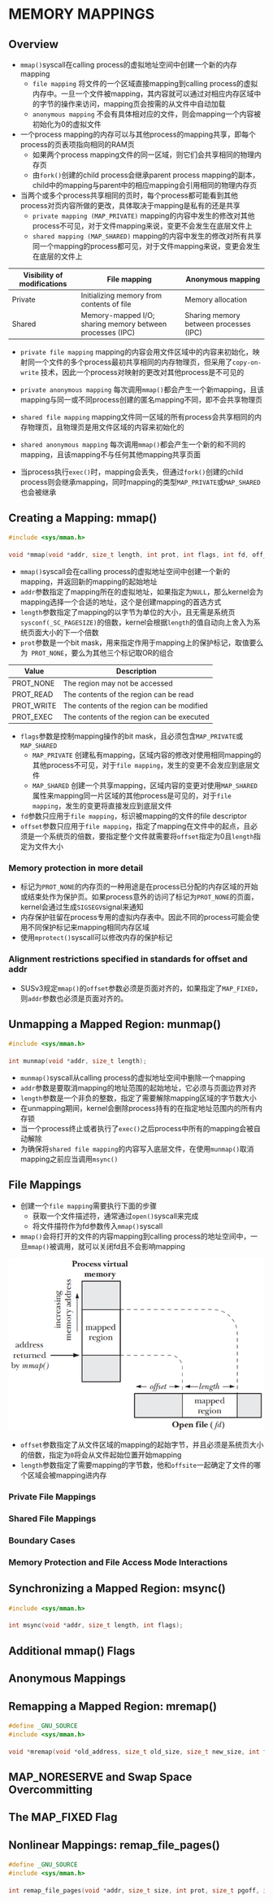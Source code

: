 # MEMORY MAPPINGS

## Overview

- `mmap()`syscall在calling process的虚拟地址空间中创建一个新的内存mapping
	- `file mapping` 将文件的一个区域直接mapping到calling
	  process的虚拟内存中。一旦一个文件被mapping，其内容就可以通过对相应内存区域中的字节的操作来访问，mapping页会按需的从文件中自动加载
	- `anonymous mapping` 不会有具体相对应的文件，则会mapping一个内容被初始化为0的虚拟文件
- 一个process mapping的内存可以与其他process的mapping共享，即每个process的页表项指向相同的RAM页
	- 如果两个process mapping文件的同一区域，则它们会共享相同的物理内存页
	- 由`fork()`创建的child process会继承parent process mapping的副本，child中的mapping与parent中的相应mapping会引用相同的物理内存页
- 当两个或多个process共享相同的页时，每个process都可能看到其他process对页内容所做的更改，具体取决于mapping是私有的还是共享
	- `private mapping (MAP_PRIVATE)` mapping的内容中发生的修改对其他process不可见，对于文件mapping来说，变更不会发生在底层文件上
	- `shared mapping (MAP_SHARED)` mapping的内容中发生的修改对所有共享同一个mapping的process都可见，对于文件mapping来说，变更会发生在底层的文件上

| Visibility of modifications | File mapping                                               | Anonymous mapping                      |
|-----------------------------|------------------------------------------------------------|----------------------------------------|
| Private                     | Initializing memory from contents of file                  | Memory allocation                      |
| Shared                      | Memory-mapped I/O; sharing memory between processes (IPC)  | Sharing memory between processes (IPC) |

- `private file mapping` mapping的内容会用文件区域中的内容来初始化，映射同一个文件的多个process最初共享相同的内存物理页，但采用了`copy-on-write`
  技术，因此一个process对映射的更改对其他process是不可见的
- `private anonymous mapping` 每次调用`mmap()`都会产生一个新mapping，且该mapping与同一或不同process创建的匿名mapping不同，即不会共享物理页
- `shared file mapping` mapping文件同一区域的所有process会共享相同的内存物理页，且物理页是用文件区域的内容来初始化的
- `shared anonymous mapping` 每次调用`mmap()`都会产生一个新的和不同的mapping，且该mapping不与任何其他mapping共享页面

- 当process执行`exec()`时，mapping会丢失，但通过`fork()`创建的child process则会继承mapping，同时mapping的类型`MAP_PRIVATE`或`MAP_SHARED`也会被继承

## Creating a Mapping: mmap()

```c
#include <sys/mman.h>

void *mmap(void *addr, size_t length, int prot, int flags, int fd, off_t offset);
```

- `mmap()`syscall会在calling process的虚拟地址空间中创建一个新的mapping，并返回新的mapping的起始地址
- `addr`参数指定了mapping所在的虚拟地址，如果指定为`NULL`，那么kernel会为mapping选择一个合适的地址，这个是创建mapping的首选方式
- `length`参数指定了mapping的以字节为单位的大小，且无需是系统页`sysconf(_SC_PAGESIZE)`的倍数，kernel会根据`length`的值自动向上舍入为系统页面大小的下一个倍数
- `prot`参数是一个bit mask，用来指定作用于mapping上的保护标记，取值要么为` PROT_NONE`，要么为其他三个标记取OR的组合

| Value      | Description                                |
|------------|--------------------------------------------|
| PROT_NONE  | The region may not be accessed             |
| PROT_READ  | The contents of the region can be read     |
| PROT_WRITE | The contents of the region can be modified |
| PROT_EXEC  | The contents of the region can be executed |

- `flags`参数是控制mapping操作的bit mask，且必须包含`MAP_PRIVATE`或`MAP_SHARED`
	- `MAP_PRIVATE` 创建私有mapping，区域内容的修改对使用相同mapping的其他process不可见，对于`file mapping`，发生的变更不会发应到底层文件
	- `MAP_SHARED` 创建一个共享mapping，区域内容的变更对使用`MAP_SHARED`属性来mapping同一片区域的其他process是可见的，对于`file mapping`，发生的变更将直接发应到底层文件
- `fd`参数只应用于`file mapping`，标识被mapping的文件的file descriptor
- `offset`参数只应用于`file mapping`，指定了mapping在文件中的起点，且必须是一个系统页的倍数，要指定整个文件就需要将`offset`指定为0且`length`指定为文件大小

### Memory protection in more detail

- 标记为`PROT_NONE`的内存页的一种用途是在process已分配的内存区域的开始或结束处作为保护页。如果process意外的访问了标记为`PROT_NONE`的页面，kernel会通过生成`SIGSEGV`signal来通知
- 内存保护驻留在process专用的虚拟内存表中。因此不同的process可能会使用不同保护标记来mapping相同内存区域
- 使用`mprotect()`syscall可以修改内存的保护标记

### Alignment restrictions specified in standards for offset and addr

- SUSv3规定`mmap()`的`offset`参数必须是页面对齐的，如果指定了`MAP_FIXED`，则`addr`参数也必须是页面对齐的。

## Unmapping a Mapped Region: munmap()

```c
#include <sys/mman.h>

int munmap(void *addr, size_t length);
```

- `munmap()`syscall从calling process的虚拟地址空间中删除一个mapping
- `addr`参数是要取消mapping的地址范围的起始地址，它必须与页面边界对齐
- `length`参数是一个非负的整数，指定了需要解除mapping区域的字节数大小
- 在unmapping期间，kernel会删除process持有的在指定地址范围内的所有内存锁
- 当一个process终止或者执行了`exec()`之后process中所有的mapping会被自动解除
- 为确保将`shared file mapping`的内容写入底层文件，在使用`munmap()`取消mapping之前应当调用`msync()`

## File Mappings

- 创建一个`file mapping`需要执行下面的步骤
    - 获取一个文件描述符，通常通过`open()`syscall来完成
    - 将文件描符作为fd参数传入`mmap()`syscall
- `mmap()`会将打开的文件的内容mapping到calling process的地址空间中，一旦`mmap()`被调用，就可以关闭fd且不会影响mapping

![49-1.png](./img/49-1.png)

- `offset`参数指定了从文件区域的mapping的起始字节，并且必须是系统页大小的倍数，指定为`0`将会从文件起始位置开始mapping
- `length`参数指定了需要mapping的字节数，他和`offsite`一起确定了文件的哪个区域会被mapping进内存

### Private File Mappings

### Shared File Mappings

### Boundary Cases

### Memory Protection and File Access Mode Interactions

## Synchronizing a Mapped Region: msync()

```c
#include <sys/mman.h>

int msync(void *addr, size_t length, int flags);
```

## Additional mmap() Flags

## Anonymous Mappings

## Remapping a Mapped Region: mremap()

```c
#define _GNU_SOURCE
#include <sys/mman.h>

void *mremap(void *old_address, size_t old_size, size_t new_size, int flags, ...);
```

## MAP_NORESERVE and Swap Space Overcommitting

## The MAP_FIXED Flag

## Nonlinear Mappings: remap_file_pages()

```c
#define _GNU_SOURCE
#include <sys/mman.h>

int remap_file_pages(void *addr, size_t size, int prot, size_t pgoff, int flags);
```
